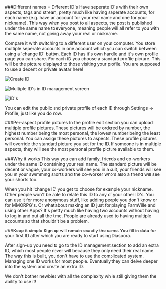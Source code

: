 ###Different names = Different ID's
Have seperate ID's with their own aspects, tags and stream, pretty much like having seperate accounts, for each name (e.g. have an account for your real name and one for your nickname). This way when you post to all aspects, the post is published under the same name to everyone, meaning people will all refer to you with the same name, not giving away your real or nickname.

Compare it with switching to a different user on your computer. You store multiple seperate accounts in one account which you can switch between using a 'change ID' button. Each ID has it's own handle and it's own profile page you can share. For each ID you choose a standard profile picture. This will be the picture displayed to those visiting your profile. You are supposed to use a decent or private avatar here! 

![Create ID](http://i.imgur.com/EsU0V.png)

![Multiple ID's in ID management screen](http://i.imgur.com/tlRZR.png)

![ID's](http://i.imgur.com/2KDma.png)

You can edit the public and private profile of each ID through Settings -> Profile, just like you do now.

###Per-aspect profile pictures 
In the profile edit section you can upload multiple profile pictures. These pictures will be ordered by number, the highest number being the most personal, the lowest number being the least personal. You can assign these pictures to aspects. These profile pictures will override the standard picture you set for the ID. If someone is in multiple aspects, they will see the most personal profile picture available to them.

###Why it works 
This way you can add family, friends and co-workers under the same ID containing your real name. The standard picture will be decent or vague, your co-workers will see you in a suit, your friends will see you in your swimming shorts and the co-worker who's also a friend will see your shorts too. 

When you hit 'change ID' you get to choose for example your nickname. Other people won't be able to relate this ID to any of your other ID's. You can use it for more anonymous stuff, like adding people you don't know or for MMORPG's. Or what about making an ID just for playing FarmVille and using other Apps? It's pretty much like having two accounts without having to log in and out all the time. People are already used to having multiple accounts so that shouldn't be a problem. 

###Keep it simple 
Sign up will remain exactly the same. You fill in data for your first ID after which you are ready to start using Diaspora.

After sign-up you need to go to the ID management section to add an extra ID, which most people never will because they only need their real name. The way this is built, you don't have to use the complicated system. Managing one ID works for most people. Eventually they can delve deeper into the system and create an extra ID. 

We don't bother newbies with all the complexity while still giving them the ability to use it!
